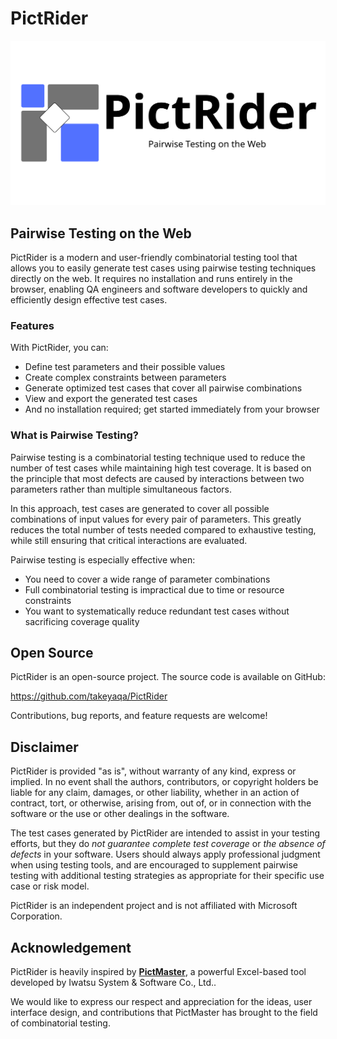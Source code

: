 # PictRider

<img src="public/logo.svg" alt="PictRider Logo" width="640">

## Pairwise Testing on the Web

PictRider is a modern and user-friendly combinatorial testing tool that allows you to easily generate test cases using pairwise testing techniques directly on the web. It requires no installation and runs entirely in the browser, enabling QA engineers and software developers to quickly and efficiently design effective test cases.

### Features

With PictRider, you can:
- Define test parameters and their possible values
- Create complex constraints between parameters
- Generate optimized test cases that cover all pairwise combinations
- View and export the generated test cases
- And no installation required; get started immediately from your browser

### What is Pairwise Testing?

Pairwise testing is a combinatorial testing technique used to reduce the number of test cases while maintaining high test coverage. It is based on the principle that most defects are caused by interactions between two parameters rather than multiple simultaneous factors.

In this approach, test cases are generated to cover all possible combinations of input values for every pair of parameters. This greatly reduces the total number of tests needed compared to exhaustive testing, while still ensuring that critical interactions are evaluated.

Pairwise testing is especially effective when:
- You need to cover a wide range of parameter combinations
- Full combinatorial testing is impractical due to time or resource constraints
- You want to systematically reduce redundant test cases without sacrificing coverage quality

## Open Source

PictRider is an open-source project. The source code is available on GitHub:

<https://github.com/takeyaqa/PictRider>

Contributions, bug reports, and feature requests are welcome!

## Disclaimer

PictRider is provided "as is", without warranty of any kind, express or implied. In no event shall the authors, contributors, or copyright holders be liable for any claim, damages, or other liability, whether in an action of contract, tort, or otherwise, arising from, out of, or in connection with the software or the use or other dealings in the software.

The test cases generated by PictRider are intended to assist in your testing efforts, but they do *not guarantee complete test coverage* or *the absence of defects* in your software. Users should always apply professional judgment when using testing tools, and are encouraged to supplement pairwise testing with additional testing strategies as appropriate for their specific use case or risk model.

PictRider is an independent project and is not affiliated with Microsoft Corporation.

## Acknowledgement

PictRider is heavily inspired by **[PictMaster](https://sourceforge.net/projects/pictmaster/)**, a powerful Excel-based tool developed by Iwatsu System & Software Co., Ltd..

We would like to express our respect and appreciation for the ideas, user interface design, and contributions that PictMaster has brought to the field of combinatorial testing.
